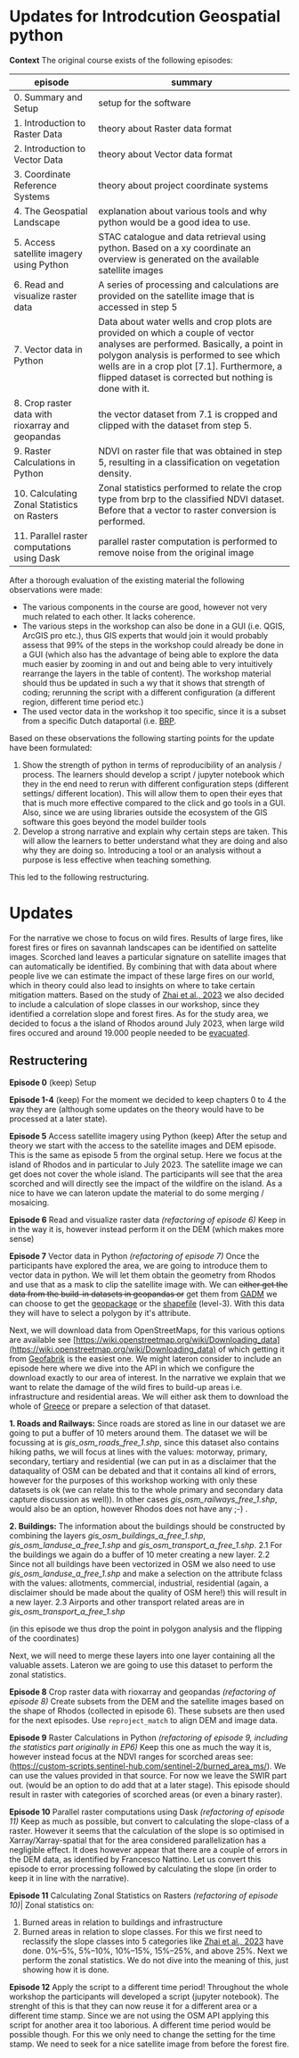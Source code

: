 # Updates for Introdcution Geospatial python 

**Context** 
The original course exists of the following episodes:

|episode|summary|
|----|----|
|0. Summary and Setup | setup for the software |
|1. Introduction to Raster Data | theory about Raster data format |
|2. Introduction to Vector Data | theory about Vector data format |
|3. Coordinate Reference Systems | theory about project coordinate systems|
|4. The Geospatial Landscape | explanation about various tools and why python would be a good idea to use. |
|5. Access satellite imagery using Python | STAC catalogue and data retrieval using python. Based on a xy coordinate an overview is generated on the available satellite images  |
|6. Read and visualize raster data | A series of processing and calculations are provided on the satellite image that is accessed in step 5 |
|7. Vector data in Python | Data about water wells and crop plots are provided on which a couple of vector analyses are performed. Basically, a point in polygon analysis is performed to see which wells are in a crop plot [7.1]. Furthermore, a flipped dataset is corrected but nothing is done with it.|
|8. Crop raster data with rioxarray and geopandas | the vector dataset from 7.1 is cropped and clipped with the dataset from step 5. |
|9. Raster Calculations in Python | NDVI on raster file that was obtained in step 5, resulting in a classification on vegetation density. |
|10. Calculating Zonal Statistics on Rasters | Zonal statistics performed to relate the crop type from brp to the classified NDVI dataset. Before that a vector to raster conversion is performed. |
|11. Parallel raster computations using Dask | parallel raster computation is performed to remove noise from the original image |

After a thorough evaluation of the existing material the following observations were made:

- The various components in the course are good, however not very much related to each other. It lacks coherence.
- The various steps in the workshop can also be done in a GUI (i.e. QGIS, ArcGIS pro etc.), thus GIS experts that would join it would probably assess that 99% of the steps in the workshop could already be done in a GUI (which also has the advantage of being able to explore the data much easier by zooming in and out and being able to very intuitively rearrange the layers in the table of content). The workshop material should thus be updated in such a wy that it shows that strength of coding; rerunning the script with a different configuration (a different region, different time period etc.)
- The used vector data in the workshop it too specific, since it is a subset from a specific Dutch dataportal (i.e. [BRP](https://www.pdok.nl/introductie/-/article/basisregistratie-gewaspercelen-brp-).
 
Based on these observations the following starting points for the update have been formulated:

1.	Show the strength of python in terms of reproducibility of an analysis / process. The learners should develop a script / jupyter notebook which they in the end need to rerun with different configuration steps (different settings/ different location). This will allow them to open their eyes that that is much more effective compared to the click and go tools in a GUI. Also, since we are using libraries outside the ecosystem of the GIS software this goes beyond the model builder tools
2.	Develop a strong narrative and explain why certain steps are taken. This will allow the learners to better understand what they are doing and also why they are doing so. Introducing a tool or an analysis without a purpose is less effective when teaching something.

This led to the following restructuring. 

# Updates

For the narrative we chose to focus on wild fires. Results of large fires, like forest fires or fires on savannah landscapes can be identified on sattelite images. Scorched land leaves a particular signature on satellite images that can automatically be identified. By combining that with data about where people live we can estimate the impact of these large fires on our world, which in theory could also lead to insights on where to take certain mitigation matters. Based on the study of 
[Zhai et al., 2023](https://doi.org/10.3390/f14040807) we also decided to include a calculation of slope classes in our workshop, since they identified a correlation slope and forest fires. As for the study area, we decided to focus a the island of Rhodos around July 2023, when large wild fires occured and around 19.000 people needed to be [evacuated](https://en.wikipedia.org/wiki/2023_Greece_wildfires).  

## Restructering 

**Episode 0** (keep)
Setup

**Episode 1-4** (keep) 
For the moment we decided to keep chapters 0 to 4 the way they are (although some updates on the theory would have to be processed at a later state).

**Episode 5** Access satellite imagery using Python (keep)
After the setup and theory we start with the access to the satellite images and DEM episode. This is the same as episode 5 from the orginal setup. Here we focus at the island of Rhodos and in particular to July 2023. The satellite image we can get does not cover the whole island. The participants will see that the area scorched and will directly see the impact of the wildfire on the island. As a nice to have we can lateron update the material to do some merging / mosaicing. 

**Episode 6** Read and visualize raster data *(refactoring of episode 6)*
Keep in in the way it is, however instead perform it on the DEM (which makes more sense)

**Episode 7**  Vector data in Python *(refactoring of episode 7)*
Once the participants have explored the area, we are going to introduce them to vector data in python. We will let them obtain the geometry from Rhodos and use that as a mask to clip the satellite image with. We can ~~either get the data from the build-in datasets in geopandas or~~ get them from [GADM](https://gadm.org/download_country.html) we can choose to get the [geopackage](https://geodata.ucdavis.edu/gadm/gadm4.1/gpkg/gadm41_GRC.gpkg) or the [shapefile](https://geodata.ucdavis.edu/gadm/gadm4.1/shp/gadm41_GRC_shp.zip) (level-3). With this data they will have to select a polygon by it's attribute. 

Next, we will download data from OpenStreetMaps, for this various options are available see [https://wiki.openstreetmap.org/wiki/Downloading_data](https://wiki.openstreetmap.org/wiki/Downloading_data) of which getting it from [Geofabrik](https://download.geofabrik.de/) is the easiest one. We might lateron consider to include an episode here where we dive into the API in which we configure the download exactly to our area of interest. In the narrative we explain that we want to relate the damage of the wild fires to build-up areas i.e. infrastructure and residential areas. We will either ask them to download the whole of [Greece](https://download.geofabrik.de/europe/greece.html) or prepare a selection of that dataset. 

**1. Roads and Railways:** Since roads are stored as line in our dataset we are going to put a buffer of 10 meters around them. The dataset we will be focussing at is *gis_osm_roads_free_1.shp*, since this dataset also contains hiking paths, we will focus at lines with the values: motorway, primary, secondary, tertiary and residential (we can put in as a disclaimer that the dataquality of OSM can be debated and that it contains all kind of errors, however for the purposes of this workshop working with only these datasets is ok (we can relate this to the whole primary and secondary data capture discussion as well)). In other cases *gis_osm_railways_free_1.shp*, would also be an option, however Rhodos does not have any ;-) .

**2. Buildings:** The information about the buildings should be constructed by combining the layers *gis_osm_buildings_a_free_1.shp*, *gis_osm_landuse_a_free_1.shp* and *gis_osm_transport_a_free_1.shp*. 
2.1 For the buildings we again do a buffer of 10 meter creating a new layer. 
2.2 Since not all buildings have been vectorized in OSM we also need to use *gis_osm_landuse_a_free_1.shp* and make a selection on the attribute fclass with the values:
allotments, commercial, industrial, residential (again, a disclaimer should be made about the quality of OSM here!) this will result in a new layer.
2.3 Airports and other transport related areas are in *gis_osm_transport_a_free_1.shp*

(in this episode we thus drop the point in polygon analysis and the flipping of the coordinates)

Next, we will need to merge these layers into one layer containing all the valuable assets. Lateron we are going to use this dataset to perform the zonal statistics. 

**Episode 8** Crop raster data with rioxarray and geopandas *(refactoring of episode 8)*
Create subsets from the DEM and the satellite images based on the shape of Rhodos (collected in episode 6). These subsets are then used for the next episodes.
Use `reproject_match` to align DEM and image data.


**Episode 9** Raster Calculations in Python *(refactoring of episode 9, including the statistics part originally in EP6)*
Keep this one as much the way it is, however instead focus at the NDVI ranges for scorched areas see: (https://custom-scripts.sentinel-hub.com/sentinel-2/burned_area_ms/). We can use the values provided in that source. For now we leave the SWIR part out. (would be an option to do add that at a later stage). This episode should result in raster with categories of scorched areas (or even a binary raster).

**Episode 10** Parallel raster computations using Dask *(refactoring of episode 11)*
Keep as much as possible, but convert to calculating the slope-class of a raster. However it seems that the calculation of the slope is so optimised in Xarray/Xarray-spatial that for the area considered parallelization has a negligible effect. It does however appear that there are a couple of errors in the DEM data, as identified by Francesco Nattino. Let us convert this episode to error processing followed by calculating the slope (in order to keep it in line with the narrative). 

**Episode 11** Calculating Zonal Statistics on Rasters *(refactoring of episode 10)*| 
Zonal statistics on:
1. Burned areas in relation to buildings and infrastructure
2. Burned areas in relation to slope classes. For this we first need to reclassify the slope classes into 5 categories like [Zhai et al., 2023](https://doi.org/10.3390/f14040807) have done. 0%–5%, 5%–10%, 10%–15%, 15%–25%, and above 25%. Next we perform the zonal statistics. We do not dive into the meaning of this, just showing how it is done.

**Episode 12** Apply the script to a different time period!
Throughout the whole workshop the participants will developed a script (jupyter notebook). The strenght of this is that they can now reuse it for a different area or a different time stamp. Since we are not using the OSM API applying this script for another area it too laborious. A different time period would be possible though. For this we only need to change the setting for the time stamp. We need to seek for a nice satellite image from before the forest fire. 
